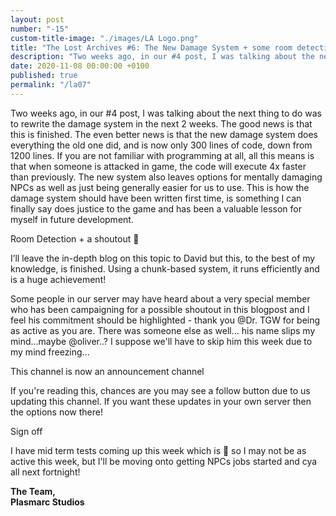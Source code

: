 ```yaml
---
layout: post
number: "-15"
custom-title-image: "./images/LA Logo.png"
title: "The Lost Archives #6: The New Damage System + some room detection thing…"
description: "Two weeks ago, in our #4 post, I was talking about the next thing to do was to rewrite the damage system in the next 2 weeks. The good news is that this is finished. The even better news is that the new damage system does everything the old one did, and is now only 300 lines of code, down from 1200 lines. If you are not familiar with programming at all, all this means is that when someone is attacked in game, the code will execute 4x faster than previously. The new system also leaves options for mentally damaging NPCs as well as just being generally easier for us to use. This is how the damage system should have been written first time, is something I can finally say does justice to the game and has been a valuable lesson for myself in future development."
date: 2020-11-08 00:00:00 +0100
published: true
permalink: "/la07"
---
```

Two weeks ago, in our #4 post, I was talking about the next thing to do was to rewrite the damage system in the next 2 weeks. The good news is that this is finished. The even better news is that the new damage system does everything the old one did, and is now only 300 lines of code, down from 1200 lines. If you are not familiar with programming at all, all this means is that when someone is attacked in game, the code will execute 4x faster than previously. The new system also leaves options for mentally damaging NPCs as well as just being generally easier for us to use. This is how the damage system should have been written first time, is something I can finally say does justice to the game and has been a valuable lesson for myself in future development.

Room Detection + a shoutout 👀

I’ll leave the in-depth blog on this topic to David but this, to the best of my knowledge, is finished. Using a chunk-based system, it runs efficiently and is a huge achievement! 

Some people in our server may have heard about a very special member who has been campaigning for a possible shoutout in this blogpost and I feel his commitment should be highlighted - thank you @Dr. TGW for being as active as you are. There was someone else as well... his name slips my mind...maybe @oliver..? I suppose we'll have to skip him this week due to my mind freezing...

This channel is now an announcement channel

If you're reading this, chances are you may see a follow button due to us updating this channel. If you want these updates in your own server then the options now there!

Sign off

I have mid term tests coming up this week which is 😬  so I may not be as active this week, but I'll be moving onto getting NPCs jobs started and cya all next fortnight!


**The Team,**\
**Plasmarc Studios**